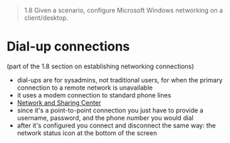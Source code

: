 > 1.8 Given a scenario, configure Microsoft Windows networking on a client/desktop.

# Dial-up connections
(part of the 1.8 section on establishing networking connections)

- dial-ups are for sysadmins, not traditional users, for when the primary connection to a remote network is unavailable
- it uses a modem connection to standard phone lines
- [Network and Sharing Center](../1.6%20Control%20Panel/Network%20and%20Sharing%20Center.md)
- since it's a point-to-point connection you just have to provide a username, password, and the phone number you would dial
- after it's configured you connect and disconnect the same way: the network status icon at the bottom of the screen